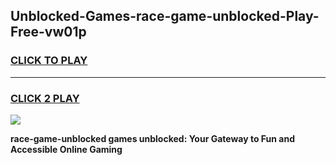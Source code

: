 
## Unblocked-Games-race-game-unblocked-Play-Free-vw01p
<h3>
<a href="https://premium76.site?title=race-game-unblocked&ref=19M">CLICK TO PLAY</a></h3>
<hr>

<h3>
<a href="https://premium76.site?title=race-game-unblocked&ref=19M">CLICK 2 PLAY</a>
  
</h3>

<a href="https://premium76.site?title=race-game-unblocked&ref=19M"><img src="https://clearcache.store/games.png"></a>


**race-game-unblocked games unblocked: Your Gateway to Fun and Accessible Online Gaming**
